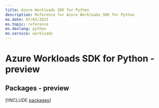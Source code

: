```yaml
---
title: Azure Workloads SDK for Python
description: Reference for Azure Workloads SDK for Python
ms.date: 07/03/2025
ms.topic: reference
ms.devlang: python
ms.service: workloads
---
```

# Azure Workloads SDK for Python - preview
## Packages - preview
[!INCLUDE [packages](workloads-index.md)]